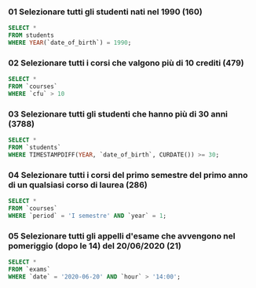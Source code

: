 ### 01 Selezionare tutti gli studenti nati nel 1990 (160)

```SQL
SELECT *
FROM students
WHERE YEAR(`date_of_birth`) = 1990;
```

### 02 Selezionare tutti i corsi che valgono più di 10 crediti (479)

```SQL
SELECT * 
FROM `courses`
WHERE `cfu` > 10
```

### 03 Selezionare tutti gli studenti che hanno più di 30 anni (3788)

```SQL
SELECT * 
FROM `students`
WHERE TIMESTAMPDIFF(YEAR, `date_of_birth`, CURDATE()) >= 30;
```
<!-- dove la differenza di data, tra l'anno di nascita e la data corrente è >= a 30 -->

### 04 Selezionare tutti i corsi del primo semestre del primo anno di un qualsiasi corso di laurea (286)

```SQL
SELECT * 
FROM `courses`
WHERE `period` = 'I semestre' AND `year` = 1;
```

### 05 Selezionare tutti gli appelli d'esame che avvengono nel pomeriggio (dopo le 14) del 20/06/2020 (21)

```SQL
SELECT * 
FROM `exams`
WHERE `date` = '2020-06-20' AND `hour` > '14:00';
```